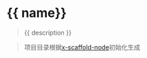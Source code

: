 # {{ name}}

> {{ description }}


> 项目目录根据[x-scaffold-node](https://github.com/huixisheng/x-scaffold-node)初始化生成